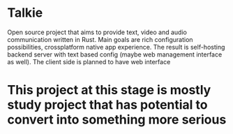 # Talkie
Open source project that aims to provide text, video and audio communication written in Rust. Main goals are rich configuration possibilities, crossplatform native app experience. The result is self-hosting backend server with text based config (maybe web management interface as well). The client side is planned to have web interface

# This project at this stage is mostly study project that has potential to convert into something more serious
